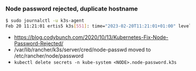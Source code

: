 ### Node password rejected, duplicate hostname

```sh
$ sudo journalctl -u k3s-agent
Feb 20 11:21:01 ertis5 k3s[551]: time="2023-02-20T11:21:01+01:00" level=info msg="Waiting to retrieve agent configuration; server is not ready: Node password rejected, duplicate hostname or contents of '/etc/rancher/node/password' may not match server node-passwd entry, try enabling a unique node name with the --with-node-id flag"
```

- https://blog.codybunch.com/2020/10/13/Kubernetes-Fix-Node-Password-Rejected/
- /var/lib/rancher/k3s/server/cred/node-passwd moved to
  /etc/rancher/node/password
- `kubectl delete secrets -n kube-system <NODE>.node-password.k3s`
